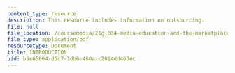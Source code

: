 ```yaml
---
content_type: resource
description: This resource includes information on outsourcing.
file: null
file_location: /coursemedia/21g-034-media-education-and-the-marketplace-fall-2005/b5e65864d5c71db6460ac2814dd463ec_MIT21G_034F05_outsourcwhat.pdf
file_type: application/pdf
resourcetype: Document
title: INTRODUCTION
uid: b5e65864-d5c7-1db6-460a-c2814dd463ec
---
```


